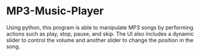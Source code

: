 # MP3-Music-Player
Using python, this program is able to manipulate MP3 songs by performing actions such as play, stop, pause, and skip. The UI also includes a dynamic slider to control the volume and another slider to change the position in the song.
